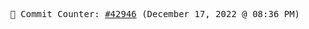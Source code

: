 <p align="center">
    <samp>
        📮 Commit Counter: <a href="https://github.com/Javascript-void0/Javascript-void0/commits/main">#42946</a> (December 17, 2022 @ 08:36 PM)
    </samp>
</p>